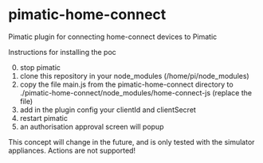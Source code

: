 # pimatic-home-connect
Pimatic plugin for connecting home-connect devices to Pimatic

Instructions for installing the poc

0. stop pimatic
1. clone this repository in your node_modules (/home/pi/node_modules)
2. copy the file main.js from the pimatic-home-connect directory to
   ./pimatic-home-connect/node_modules/home-connect-js (replace the file)
3. add in the plugin config your clientId and clientSecret
4. restart pimatic
5. an authorisation approval screen will popup

This concept will change in the future, and is only tested with the simulator appliances. 
Actions are not supported!
